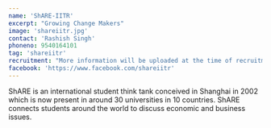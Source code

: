 ```yaml
---
name: 'ShARE-IITR'
excerpt: "Growing Change Makers"
image: 'shareiitr.jpg'
contact: 'Rashish Singh'
phoneno: 9540164101
tag: 'shareiitr'
recruitment: "More information will be uploaded at the time of recruitments."
facebook: 'https://www.facebook.com/shareiitr'
---
```


ShARE is an international student think tank conceived in Shanghai in 2002 which is now present in around 30 universities in 10 countries. ShARE connects students around the world to discuss economic and business issues.